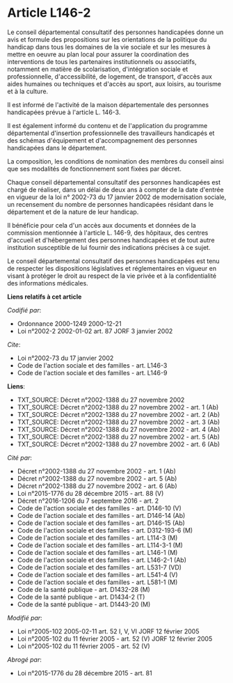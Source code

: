 # Article L146-2

Le conseil départemental consultatif des personnes handicapées donne un avis et formule des propositions sur les orientations
de la politique du handicap dans tous les domaines de la vie sociale et sur les mesures à mettre en oeuvre au plan local pour
assurer la coordination des interventions de tous les partenaires institutionnels ou associatifs, notamment en matière de
scolarisation, d'intégration sociale et professionnelle, d'accessibilité, de logement, de transport, d'accès aux aides
humaines ou techniques et d'accès au sport, aux loisirs, au tourisme et à la culture. 

Il est informé de l'activité de la maison départementale des personnes handicapées prévue à l'article L. 146-3. 

Il est également informé du contenu et de l'application du programme départemental d'insertion professionnelle des
travailleurs handicapés et des schémas d'équipement et d'accompagnement des personnes handicapées dans le département. 

La composition, les conditions de nomination des membres du conseil ainsi que ses modalités de fonctionnement sont fixées par
décret. 

Chaque conseil départemental consultatif des personnes handicapées est chargé de réaliser, dans un délai de deux ans à
compter de la date d'entrée en vigueur de la loi n° 2002-73 du 17 janvier 2002 de modernisation sociale, un recensement du
nombre de personnes handicapées résidant dans le département et de la nature de leur handicap. 

Il bénéficie pour cela d'un accès aux documents et données de la commission mentionnée à l'article L. 146-9, des hôpitaux,
des centres d'accueil et d'hébergement des personnes handicapées et de tout autre institution susceptible de lui fournir des
indications précises à ce sujet. 

Le conseil départemental consultatif des personnes handicapées est tenu de respecter les dispositions législatives et
réglementaires en vigueur en visant à protéger le droit au respect de la vie privée et à la confidentialité des informations
médicales.

**Liens relatifs à cet article**

_Codifié par_:

  - Ordonnance 2000-1249 2000-12-21
  - Loi n°2002-2 2002-01-02 art. 87 JORF 3 janvier 2002

_Cite_:

  - Loi n°2002-73 du 17 janvier 2002
  - Code de l'action sociale et des familles - art. L146-3
  - Code de l'action sociale et des familles - art. L146-9

**Liens**:

  - TXT_SOURCE: Décret n°2002-1388 du 27 novembre 2002
  - TXT_SOURCE: Décret n°2002-1388 du 27 novembre 2002 - art. 1 (Ab)
  - TXT_SOURCE: Décret n°2002-1388 du 27 novembre 2002 - art. 2 (Ab)
  - TXT_SOURCE: Décret n°2002-1388 du 27 novembre 2002 - art. 3 (Ab)
  - TXT_SOURCE: Décret n°2002-1388 du 27 novembre 2002 - art. 4 (Ab)
  - TXT_SOURCE: Décret n°2002-1388 du 27 novembre 2002 - art. 5 (Ab)
  - TXT_SOURCE: Décret n°2002-1388 du 27 novembre 2002 - art. 6 (Ab)

_Cité par_:

  - Décret n°2002-1388 du 27 novembre 2002 - art. 1 (Ab)
  - Décret n°2002-1388 du 27 novembre 2002 - art. 5 (Ab)
  - Décret n°2002-1388 du 27 novembre 2002 - art. 6 (Ab)
  - Loi n°2015-1776 du 28 décembre 2015 - art. 88 (V)
  - Décret n°2016-1206 du 7 septembre 2016 - art. 2
  - Code de l'action sociale et des familles - art. D146-10 (V)
  - Code de l'action sociale et des familles - art. D146-14 (Ab)
  - Code de l'action sociale et des familles - art. D146-15 (Ab)
  - Code de l'action sociale et des familles - art. D312-193-6 (M)
  - Code de l'action sociale et des familles - art. L114-3 (M)
  - Code de l'action sociale et des familles - art. L114-3-1 (M)
  - Code de l'action sociale et des familles - art. L146-1 (M)
  - Code de l'action sociale et des familles - art. L146-2-1 (Ab)
  - Code de l'action sociale et des familles - art. L531-7 (VD)
  - Code de l'action sociale et des familles - art. L541-4 (V)
  - Code de l'action sociale et des familles - art. L581-1 (M)
  - Code de la santé publique - art. D1432-28 (M)
  - Code de la santé publique - art. D1434-2 (T)
  - Code de la santé publique - art. D1443-20 (M)

_Modifié par_:

  - Loi n°2005-102 2005-02-11 art. 52 I, V, VI JORF 12 février 2005
  - Loi n°2005-102 du 11 février 2005 - art. 52 (V) JORF 12 février 2005
  - Loi n°2005-102 du 11 février 2005 - art. 52 (V)

_Abrogé par_:

  - Loi n°2015-1776 du 28 décembre 2015 - art. 81
